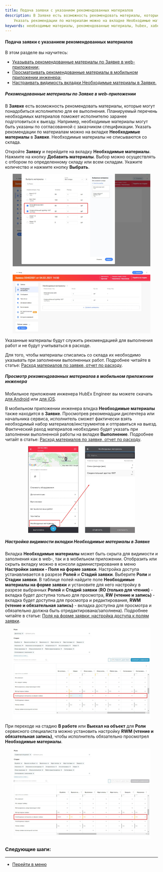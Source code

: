```yaml
---
title: Подача заявки с указанием рекомендованных материалов
description: В Заявке есть возможность рекомендовать материалы, которые могут понадобиться исполнителю для ее выполнения. Планируемый перечень необходимых материалов поможет исполнителю заранее подготовиться к выезду. Например, необходимые материалы могут быть указаны по согласованной с заказчиком спецификации.
    Указать рекомендации по материалам можно на вкладке Необходимые материалы в Заявке. Необходимые материалы не списываются со склада.
keywords: необходимые материалы, рекомендованные материалы, hubex, хабекс, хубекс, хабикс
---
```


#### Подача заявки с указанием рекомендованных материалов
В этом разделе вы научитесь:
<html>
<meta charset="utf-8">

<ul>
    <li><a href="#twrm">Указывать рекомендованные материалы по Заявке в web-приложении;</a></li>
    <li><a href="#mia">Просматривать рекомендованные материалы в мобильном приложении инженера; </a></li>
    <li><a href="#settings">Настраивать видимость вкладки Необходимые материалы в Заявке.</a></li>

</ul>
</html>
<body>
<h5 id="twrm">Рекомендованные материалы по Заявке в web-приложении</h5>


<p>В <strong>Заявке</strong> есть возможность рекомендовать материалы, которые могут понадобиться исполнителю для ее выполнения. Планируемый перечень необходимых материалов поможет исполнителю заранее подготовиться к выезду. Например, необходимые материалы могут быть указаны по согласованной с заказчиком спецификации.
    Указать рекомендации по материалам можно на вкладке <strong>Необходимые материалы</strong> в <strong>Заявке</strong>. Необходимые материалы не списываются со склада.</p>


<p>Откройте <strong>Заявку</strong> и перейдите на вкладку <strong>Необходимые материалы</strong>. Нажмите на кнопку
    <strong>Добавить материалы</strong>. Выбор можно
    осуществлять с отбором по определенному
    складу или всем складам. Укажите количество и нажмите кнопку <strong>Выбрать</strong>. </p>
<div>
    <img style="margin: 0 auto; display: block; max-width: 90%;"
         src="/attachments/images/FAQ/USER/TicketWithMaterials/MaterialsADD.jpg"/>
</div>
<p>
<div>
    <img style="margin: 0 auto; display: block; max-width: 90%;"
         src="/attachments/images/FAQ/USER/TicketWithMaterials/MaterialsADD2.jpg"/>
</div>
</p>

<P>Указанные материалы будут служить рекомендацией для выполнения работ и не будут учитываться в расходе.</P>
<p>Для того, чтобы материалы списались со склада их необходимо указывать при заполнении выполненных работ. Подробнее
    читайте в статье: <a href="https://wiki.hubex.ru/docs/FAQ/RU/user/Withdrawals.html">Расход материалов по заявке,
        отчет по
        расходу</a>.</p>


<h5 id="mia">Просмотр рекомендованных материалов в мобильном приложении инженера</h5>
<p>Мобильное приложение инженера HubEx Engineer вы можете скачать <a
        href="https://play.google.com/store/apps/details?id=ru.hubex.engineer">для Android</a> или <a
        href="https://apps.apple.com/ru/app/hubex-%D0%B4%D0%BB%D1%8F-%D1%81%D0%B5%D1%80%D0%B2%D0%B8%D1%81%D0%BD%D0%BE%D0%B9-%D1%81%D0%BB%D1%83%D0%B6%D0%B1%D1%8B/id1386688688">для
    iOS</a>.</p>
<p>В мобильном приложении инженера влкдка <strong>Необходимые материалы</strong> также находится в <strong>Заявке</strong>. Просмотрев рекоменадции диспечтера или начальника сервиса, исполнитель сможет фактически взять необходимый набор материалов/инструментов и отправиться на выезд. Фактический раход материалов необходимо будет указать при заполнении выполненной работы на вкладке <strong>Выполнение</strong>. Подробнее читайт в статье: <a href="https://wiki.hubex.ru/docs/FAQ/RU/user/Withdrawals.html">Расход материалов по заявке,
        отчет по
        расходу</a>.</p>

<div>
    <img style="margin: 0 auto; display: block; max-width: 70%;"
         src="/attachments/images/FAQ/USER/TicketWithMaterials/MobMat.jpg"/>
</div>



<h5 id="settings">Настройка видимости вкладки Необходимые материалы в Заявке</h5>

<p>Вкладка <strong>Необходимые материалы</strong> может быть скрыта для видимости и заполнения как в web-, так и в
    мобильном приложении. Отобразить или скрыть
    вкладку можно в консоли администрирования в меню <strong>Настройки заявки - Поля на форме заявки</strong>. Настройка
    доступа устанавливается в разрезе <strong>Ролей</strong>
    и <strong>Стадий заявки</strong>. Выберите <strong>Роли</strong> и <strong>Стадии заявки</strong>. В таблице полей
    найдите поле <strong>Необходимые материалы на форме заявки</strong> и установите для
    него настройку в разрезе
    выбранных <strong>Ролей</strong> и <strong>Стадий заявки</strong> (<strong>RO (только для чтения)</strong> - вкладка будет доступна только для просмотра, <strong>RW (чтение и запись)</strong> -
    вкладка будет доступна для просмотра и редактирования, <strong>RWM (чтение и обязательная запись)</strong> - вкладка доступна для
    просмотра и обязательно должна быть отредактирована/заполнена). Подробнее читайте в
    статье: <a
            href="https://wiki.hubex.ru/docs/FAQ/RU/admin/ElementsOfInterface.html">Поля на форме заявки: настройка
        доступа к полям заявки</a>.</p>
<div>
    <img style="margin: 0 auto; display: block; max-width: 90%;"
         src="/attachments/images/FAQ/USER/TicketWithMaterials/Roles.jpg"/>
</div>

<p>При переходе на стадию <strong>В работе</strong> или <strong>Выехал на объект</strong> для <strong>Роли</strong> сервисного
    специалиста можно установить настройку <strong>RWM (чтение и обязательная запись)</strong>, чтобы исполнитель обязательно просмотрел <strong>Необходимые материалы</strong>.</p>
<div>
    <img style="margin: 0 auto; display: block; max-width: 90%;"
         src="/attachments/images/FAQ/USER/TicketWithMaterials/Roles2.jpg"/>
</div>
</body>

### Следующие шаги:


___
- [Перейти в меню](http://wiki.hubex.ru)
